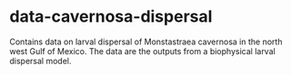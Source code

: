 # data-cavernosa-dispersal
Contains data on larval dispersal of Monstastraea cavernosa in the north west Gulf of Mexico. The data are the outputs from a biophysical larval dispersal model.
